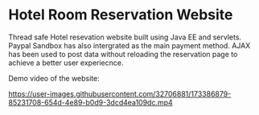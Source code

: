 #  Hotel Room Reservation Website
Thread safe Hotel resevation website built using Java EE and servlets. Paypal Sandbox has also intergrated as the main payment method. AJAX has been used to post data without reloading the reservation page to achieve a better user experiecnce.

Demo video of the website:


https://user-images.githubusercontent.com/32706881/173386879-85231708-654d-4e89-b0d9-3dcd4ea109dc.mp4

